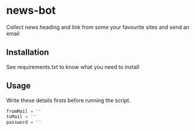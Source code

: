 # news-bot
Collect news heading and link from some your favourite sites and send an email

## Installation
See requirements.txt to know what you need to install

## Usage
Write these details firsts before running the script.

```python
fromMail = ''
toMail = ''
password = ''
```